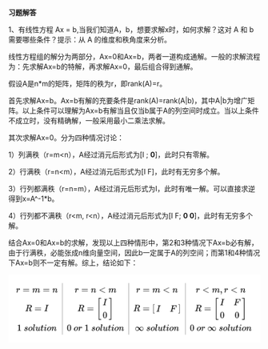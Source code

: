 **习题解答**

1、有线性方程 Ax = b,当我们知道A，b，想要求解x时，如何求解？这对 A 和 b 需要哪些条件？提示：从 A 的维度和秩角度来分析。

线性方程组的解分为两部分，Ax=0和Ax=b，两者一道构成通解。一般的求解流程为：先求解Ax=b的特解，再求解Ax=0，最后组合得到通解。

假设A是n*m的矩阵，矩阵的秩为r，即rank(A)=r。

首先求解Ax=b。Ax=b有解的充要条件是rank(A)=rank(A|b)，其中A|b为增广矩阵。以上条件可以理解为Ax=b有解当且仅当b属于A的列空间时成立。当以上条件不成立时，没有精确解，一般采用最小二乘法求解。

其次求解Ax=0。分为四种情况讨论：

1）列满秩（r=m<n），A经过消元后形式为[I ; **0**]，此时只有零解。

2）行满秩（r=n<m），A经过消元后形式为[I F]，此时有无穷多个解。

3）行列都满秩（r=n=m），A经过消元后形式为I，此时有唯一解。可以直接求逆得到x=A^-1*b。

4）行列都不满秩（r<m, r<n），A经过消元后形式为[I F; **0 0**]，此时有无穷多个解。

结合Ax=0和Ax=b的求解，发现以上四种情形中，第2和3种情况下Ax=b必有解，由于行满秩，必能张成n维向量空间，因此b一定属于A的列空间；而第1和4种情况下Ax=b则不一定有解。综上，结论如下：

![](./Ax=b.png)